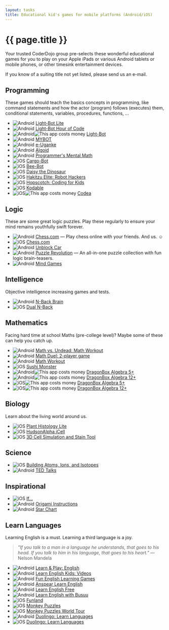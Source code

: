 ```yaml
---
layout: tasks
title: Educational kid's games for mobile platforms (Android/iOS)
---
```

{{ page.title }}
================

Your trusted CoderDojo group pre-selects these wonderful educational
games for you to play on your Apple iPads or various Android tablets 
or mobile phones, or other timesink entertainment devices.

If you know of a suiting title not yet listed, please send us an e-mail.

Programming
-----------
These games should teach the basics concepts in programming,
like command statements and how the actor (program) follows (executes)
them, conditional statements, variables, procedures, functions, ...

* ![][a] [Light-Bot Lite](https://play.google.com/store/apps/details?id=com.lightbot.lightbot)
* ![][a] [Light-Bot Hour of Code](https://play.google.com/store/apps/details?id=com.lightbot.lightbothoc)
* ![][a]![][$] [Light-Bot](https://play.google.com/store/apps/details?id=com.lightbot.lightbot)
* ![][a] [MYBOT](https://play.google.com/store/apps/details?id=com.anujraghav.mybot)
* ![][a] [e-Uganke](https://play.google.com/store/apps/details?id=si.fri.euganke)
* ![][a] [Algoid](https://play.google.com/store/apps/details?id=fr.cyann.algoid)
* ![][a] [Programmer's Mental Math](https://play.google.com/store/apps/details?id=main.mentalmath)
* ![][i] [Cargo-Bot](https://itunes.apple.com/us/app/cargo-bot/id519690804)
* ![][i] [Bee-Bot](https://itunes.apple.com/si/app/bee-bot/id500131639)
* ![][i] [Daisy the Dinosaur](https://itunes.apple.com/in/app/daisy-the-dinosaur/id490514278)
* ![][i] [Hakitzu Elite: Robot Hackers](https://itunes.apple.com/in/app/hakitzu-elite-robot-hackers/id599976903)
* ![][i] [Hopscotch: Coding for Kids](https://itunes.apple.com/in/app/hopscotch-coding-for-kids/id617098629)
* ![][i] [Kodable](https://itunes.apple.com/us/app/kodable/id577673067)
* ![][i]![][$] [Codea](https://itunes.apple.com/us/app/codea/id439571171)

Logic
-----
These are some great logic puzzles. Play these regularly to ensure your
mind remains youthfully swift forever.

* ![][a] [Chess.com](https://play.google.com/store/apps/details?id=com.chess_v2) — Play chess online with your friends. And us. ☺
* ![][i] [Chess.com](https://itunes.apple.com/us/app/chess-play-learn/id329218549)
* ![][a] [Unblock Car](https://play.google.com/store/apps/details?id=com.ruanshaomin.game)
* ![][a] [Puzzle Revolution](https://play.google.com/store/apps/details?id=com.stanleylam.puzzle_revolution) — An all-in-one puzzle collection with fun logic brain-teasers.
* ![][a] [Mind Games](https://play.google.com/store/apps/details?id=com.oxothuk.worldpuzzle)

Intelligence
------------
Objective intelligence increasing games and tests.

* ![][a] [N-Back Brain](https://play.google.com/store/apps/details?id=phuc.entertainment.dualnback)
* ![][i] [Dual N-Back](https://itunes.apple.com/us/app/dual-n-back/id512296400?mt=8)

Mathematics
-----------
Facing hard time at school Maths (pre-college level)? Maybe some of
these can help you catch up.

* ![][a] [Math vs. Undead: Math Workout](https://play.google.com/store/apps/details?id=com.mathvszombies.mathgame)
* ![][a] [Math Duel: 2-player game](https://play.google.com/store/apps/details?id=com.mathduel2playersgame.mathgame)
* ![][a] [Math Workout](https://play.google.com/store/apps/details?id=andrei.brusentcov.survivalmath)
* ![][i] [Sushi Monster](https://itunes.apple.com/us/app/sushi-monster/id512651258)
* ![][a]![][$] [DragonBox Algebra 5+](https://play.google.com/store/apps/details?id=com.wewanttoknow.DragonBoxPlus)
* ![][a]![][$] [DragonBox Algebra 12+](https://play.google.com/store/apps/details?id=com.wewanttoknow.DragonBox2)
* ![][i]![][$] [DragonBox Algebra 5+](https://itunes.apple.com/us/app/dragonbox-algebra-5+/id522069155)
* ![][i]![][$] [DragonBox Algebra 12+](https://itunes.apple.com/us/app/dragonbox-algebra-12+/id634444186)

Biology
-------
Learn about the living world around us.

* ![][i] [Plant Histology Lite](https://itunes.apple.com/ca/app/plant-histology-lite/id450818648)
* ![][i] [HudsonAlpha iCell](https://itunes.apple.com/us/app/hudsonalpha-icell/id364882015)
* ![][i] [3D Cell Simulation and Stain Tool](https://itunes.apple.com/us/app/3d-cell-simulation-stain-tool/id381129413)

Science
-------
* ![][i] [Building Atoms, Ions, and Isotopes](https://itunes.apple.com/ca/app/building-atoms-ions-isotopes/id437001161)
* ![][a] [TED Talks](https://play.google.com/store/apps/details?id=com.ted.android)

Inspirational
-------------
* ![][i] [If...](https://itunes.apple.com/us/app/if.../id709306030?mt=8)
* ![][a] [Origami Instructions](https://play.google.com/store/apps/details?id=com.artelplus.origami)
* ![][a] [Star Chart](https://play.google.com/store/apps/details?id=com.escapistgames.starchart)

Learn Languages
---------------
Learning English is a must. Learning a third language is a joy.

> _"If you talk to a man in a language he understands, that goes to his head. If you talk to him in his language, that goes to his heart."_ — Nelson Mandela

* ![][a] [Learn & Play: English](https://play.google.com/store/apps/details?id=free.langame.rivex)
* ![][a] [Learn English Kids: Videos](https://play.google.com/store/apps/details?id=com.britishcouncil.avonmobility.learnenglishkids)
* ![][a] [Fun English Learning Games](https://play.google.com/store/apps/details?id=com.pumkin.fun)
* ![][a] [Anspear Learn English](https://play.google.com/store/apps/details?id=com.anspear.language.englishiap)
* ![][a] [Learn English Free](https://play.google.com/store/apps/details?id=com.alrwabee.learnenglishfree)
* ![][a] [Learn English with Busuu](https://play.google.com/store/apps/details?id=com.busuu.android.enc)
* ![][i] [Funland](https://itunes.apple.com/us/app/funland/id630632324)
* ![][i] [Monkey Puzzles](https://itunes.apple.com/us/app/monkey-puzzles/id705145024)
* ![][i] [Monkey Puzzles World Tour](https://itunes.apple.com/us/app/monkey-puzzles-world-tour/id738364486)
* ![][a] [Duolingo: Learn Languages](https://play.google.com/store/apps/details?id=com.duolingo)
* ![][i] [Duolingo: Learn Languages](https://itunes.apple.com/us/app/duolingo-learn-languages-for/id570060128)

[a]: /images/android-icon-16.png "Android"
[i]: /images/ios-icon-16.png "iOS"
[$]: /images/dollar-icon-16.png "This app costs money"
